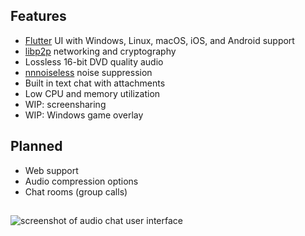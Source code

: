 ## Features

- [Flutter](https://flutter.dev/) UI with Windows, Linux, macOS, iOS, and Android support
- [libp2p](https://libp2p.io/) networking and cryptography
- Lossless 16-bit DVD quality audio
- [nnnoiseless](https://github.com/jneem/nnnoiseless) noise suppression
- Built in text chat with attachments
- Low CPU and memory utilization
- WIP: screensharing
- WIP: Windows game overlay

## Planned
- Web support
- Audio compression options
- Chat rooms (group calls)

##
![screenshot of audio chat user interface](https://chanchan.dev/static/images/audio-chat.png)
